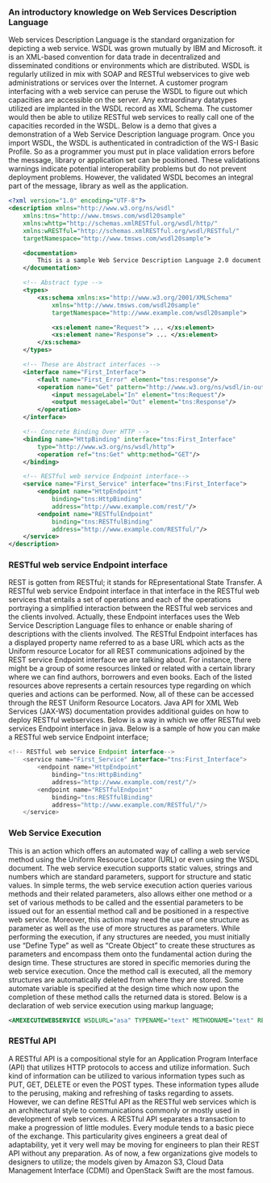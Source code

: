 ### An introductory knowledge on Web Services Description Language
Web services Description Language is the standard organization for depicting a web service. WSDL was grown mutually by IBM and Microsoft. it is an XML-based convention for data trade in decentralized and disseminated conditions or environments which are distributed. WSDL is regularly utilized in mix with SOAP and RESTful webservices to give web administrations or services over the Internet. A customer program interfacing with a web service can peruse the WSDL to figure out which capacities are accessible on the server. Any extraordinary datatypes utilized are implanted in the WSDL record as XML Schema. The customer would then be able to utilize RESTful web services to really call one of the capacities recorded in the WSDL. Below is a demo that gives a demonstration of a Web Service Description language program. Once you import WSDL, the WSDL is authenticated in contradiction of the WS-I Basic Profile. So as a programmer you must put in place validation errors before the message, library or application set can be positioned. These validations warnings indicate potential interoperability problems but do not prevent deployment problems. However, the validated WSDL becomes an integral part of the message, library as well as the application.
```xml
<?xml version="1.0" encoding="UTF-8"?>
<description xmlns="http://www.w3.org/ns/wsdl"
    xmlns:tns="http://www.tmsws.com/wsdl20sample"
    xmlns:whttp="http://schemas.xmlRESTful.org/wsdl/http/"
    xmlns:wRESTful="http://schemas.xmlRESTful.org/wsdl/RESTful/"
    targetNamespace="http://www.tmsws.com/wsdl20sample">

    <documentation>
        This is a sample Web Service Description Language 2.0 document.
    </documentation>

    <!-- Abstract type -->
    <types>
        <xs:schema xmlns:xs="http://www.w3.org/2001/XMLSchema"
            xmlns="http://www.tmsws.com/wsdl20sample"
            targetNamespace="http://www.example.com/wsdl20sample">

            <xs:element name="Request"> ... </xs:element>
            <xs:element name="Response"> ... </xs:element>
        </xs:schema>
    </types>

    <!-- These are Abstract interfaces -->
    <interface name="First_Interface">
        <fault name="First_Error" element="tns:response"/>
        <operation name="Get" pattern="http://www.w3.org/ns/wsdl/in-out">
            <input messageLabel="In" element="tns:Request"/>
            <output messageLabel="Out" element="tns:Response"/>
        </operation>
    </interface>

    <!-- Concrete Binding Over HTTP -->
    <binding name="HttpBinding" interface="tns:First_Interface"
        type="http://www.w3.org/ns/wsdl/http">
        <operation ref="tns:Get" whttp:method="GET"/>
    </binding>

    <!-- RESTful web service Endpoint interface-->
    <service name="First_Service" interface="tns:First_Interface">
        <endpoint name="HttpEndpoint"
            binding="tns:HttpBinding"
            address="http://www.example.com/rest/"/>
        <endpoint name="RESTfulEndpoint"
            binding="tns:RESTfulBinding"
            address="http://www.example.com/RESTful/"/>
    </service>
</description>
```

### RESTful web service Endpoint interface
REST is gotten from RESTful; it stands for REpresentational State Transfer. A RESTful web service Endpoint interface in that interface in the RESTful web services that entails a set of operations and each of the operations portraying a simplified interaction between the RESTful web services and the clients involved. Actually, these Endpoint interfaces uses the Web Service Description Language files to enhance or enable sharing of descriptions with the clients involved. The RESTful Endpoint interfaces has a displayed property name referred to as a base URL which acts as the Uniform resource Locator for all REST communications adjoined by the REST service Endpoint interface we are talking about. For instance, there might be a group of some resources linked or related with a certain library where we can find authors, borrowers and even books. Each of the listed resources above represents a certain resources type regarding on which queries and actions can be performed. Now, all of these can be accessed through the REST Uniform Resource Locators.  Java API for XML Web Services (JAX-WS) documentation provides additional guides on how to deploy RESTful webservices. Below is a way in which we offer RESTful web services Endpoint interface in java. Below is a sample of how you can make a RESTful web service Endpoint interface;
```java
<!-- RESTful web service Endpoint interface-->
    <service name="First_Service" interface="tns:First_Interface">
        <endpoint name="HttpEndpoint"
            binding="tns:HttpBinding"
            address="http://www.example.com/rest/"/>
        <endpoint name="RESTfulEndpoint"
            binding="tns:RESTfulBinding"
            address="http://www.example.com/RESTful/"/>
    </service>
```
### Web Service Execution
This is an action which offers an automated way of calling a web service method using the Uniform Resource Locator (URL) or even using the WSDL document. The web service execution supports static values, strings and numbers which are standard parameters, support for structure and static values. In simple terms, the web service execution action queries various methods and their related parameters, also allows either one method or a set of various methods to be called and the essential parameters to be issued out for an essential method call and be positioned in a respective web service. Moreover, this action may need the use of one structure as parameter as well as the use of more structures as parameters. While performing the execution, if any structures are needed, you must initially use “Define Type” as well as “Create Object” to create these structures as parameters and encompass them onto the fundamental action during the design time. These structures are stored in specific memories during the web service execution. Once the method call is executed, all the memory structures are automatically deleted from where they are stored. Some automate variable is specified at the design time which now upon the completion of these method calls the returned data is stored. Below is a declaration of web service execution using markup language;
```xml
<AMEXECUTEWEBSERVICE WSDLURL="asa" TYPENAME="text" METHODNAME="text" RESULTVARIABLE="text" RESULTSTRUCTURE="text" PROTOCOL="text (options)" AUTHENTICATIONTYPE="text (options)" USERNAME="text" PASSWORD="text" CERTIFICATE="text" PASSPHRASE="text"><Argument ArgType="text" ArgValue="text" /></AMEXECUTEWEBSERVICE>
```
### RESTful API
A RESTful API is a compositional style for an Application Program Interface (API) that utilizes HTTP protocols to access and utilize information. Such kind of information can be utilized to various information types such as PUT, GET, DELETE or even the POST types. These information types allude to the perusing, making and refreshing of tasks regarding to assets. However, we can define RESTful API as the RESTful web services which is an architectural style to communications commonly or mostly used in development of web services.
A RESTful API separates a transaction to make a progression of little modules. Every module tends to a basic piece of the exchange. This particularity gives engineers a great deal of adaptability, yet it very well may be moving for engineers to plan their REST API without any preparation. As of now, a few organizations give models to designers to utilize; the models given by Amazon S3, Cloud Data Management Interface (CDMI) and OpenStack Swift are the most famous.

